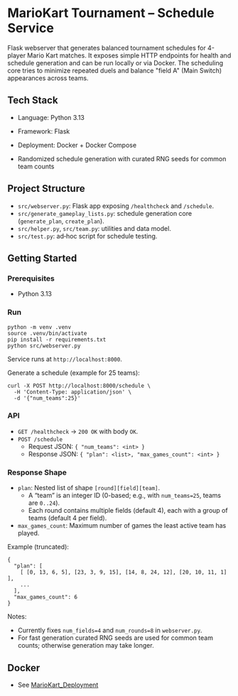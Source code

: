 # MarioKart Tournament – Schedule Service

Flask webserver that generates balanced tournament schedules for 4-player Mario Kart matches. It exposes simple HTTP endpoints for health and schedule generation and can be run locally or via Docker. The scheduling core tries to minimize repeated duels and balance "field A" (Main Switch) appearances across teams.

## Tech Stack

- Language: Python 3.13
- Framework: Flask
- Deployment: Docker + Docker Compose

- Randomized schedule generation with curated RNG seeds for common team counts


## Project Structure

- `src/webserver.py`: Flask app exposing `/healthcheck` and `/schedule`.
- `src/generate_gameplay_lists.py`: schedule generation core (`generate_plan`, `create_plan`).
- `src/helper.py`, `src/team.py`: utilities and data model.
- `src/test.py`: ad‑hoc script for schedule testing.

## Getting Started

### Prerequisites

- Python 3.13

### Run

```
python -m venv .venv
source .venv/bin/activate
pip install -r requirements.txt
python src/webserver.py
```

Service runs at `http://localhost:8000`.

Generate a schedule (example for 25 teams):

```
curl -X POST http://localhost:8000/schedule \
  -H 'Content-Type: application/json' \
  -d '{"num_teams":25}'
```

### API

- `GET /healthcheck` → `200 OK` with body `OK`.
- `POST /schedule`
  - Request JSON: `{ "num_teams": <int> }`
  - Response JSON: `{ "plan": <list>, "max_games_count": <int> }`

### Response Shape

- `plan`: Nested list of shape `[round][field][team]`.
  - A “team” is an integer ID (0-based; e.g., with `num_teams=25`, teams are `0..24`).
  - Each round contains multiple fields (default 4), each with a group of teams (default 4 per field).
- `max_games_count`: Maximum number of games the least active team has played.

Example (truncated):

```
{
  "plan": [
    [ [0, 13, 6, 5], [23, 3, 9, 15], [14, 8, 24, 12], [20, 10, 11, 1] ],
    ...
  ],
  "max_games_count": 6
}
```

Notes:
- Currently fixes `num_fields=4` and `num_rounds=8` in `webserver.py`.
- For fast generation curated RNG seeds are used for common team counts; otherwise generation may take longer.

## Docker

- See [MarioKart_Deployment](https://github.com/einToast/MarioKart_Deployment)